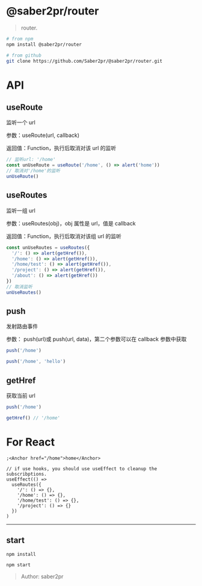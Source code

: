 # @saber2pr/router

> router.

```bash
# from npm
npm install @saber2pr/router

# from github
git clone https://github.com/Saber2pr/@saber2pr/router.git
```

# API

## useRoute

监听一个 url

参数：useRoute(url, callback)

返回值：Function，执行后取消对该 url 的监听

```js
// 监听url: '/home'
const unUseRoute = useRoute('/home', () => alert('home'))
// 取消对'/home'的监听
unUseRoute()
```

## useRoutes

监听一组 url

参数：useRoutes(obj)，obj 属性是 url，值是 callback

返回值：Function，执行后取消对该组 url 的监听

```js
const unUseRoutes = useRoutes({
  '/': () => alert(getHref()),
  '/home': () => alert(getHref()),
  '/home/test': () => alert(getHref()),
  '/project': () => alert(getHref()),
  '/about': () => alert(getHref())
})
// 取消监听
unUseRoutes()
```

## push

发射路由事件

参数： push(url)或 push(url, data)，第二个参数可以在 callback 参数中获取

```js
push('/home')

push('/home', 'hello')
```

## getHref

获取当前 url

```js
push('/home')

getHref() // '/home'
```

# For React

```tsx
;<Anchor href="/home">home</Anchor>

// if use hooks, you should use useEffect to cleanup the subscribptions.
useEffect(() =>
  useRoutes({
    '/': () => {},
    '/home': () => {},
    '/home/test': () => {},
    '/project': () => {}
  })
)
```

---

## start

```bash
npm install
```

```bash
npm start

```

> Author: saber2pr
